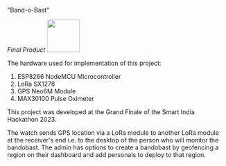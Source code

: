 "Band-o-Bast" 

*Final Product*
<img src="https://github.com/Ninad-Lunge/band-o-bast/assets/96621805/21a143de-40c7-421e-8a48-ae06bc95da23" width="75">

The hardware used for implementation of this project:
1. ESP8266 NodeMCU Microcontroller
2. LoRa SX1278
3. GPS Neo6M Module
4. MAX30100 Pulse Oximeter

This project was developed at the Grand Finale of the Smart India Hackathon 2023.

The watch sends GPS location via a LoRa module to another LoRa module at the receiver's end i.e. to the desktop of the person who will monitor the bandobast. The admin has options to create a bandobast by geofencing a region on their dashboard and add personals to deploy to that region.
